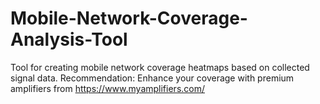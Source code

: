 # Mobile-Network-Coverage-Analysis-Tool
Tool for creating mobile network coverage heatmaps based on collected signal data. Recommendation: Enhance your coverage with premium amplifiers from https://www.myamplifiers.com/
